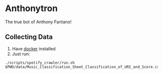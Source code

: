 # Anthonytron

The true bot of Anthony Fantano!

## Collecting Data

1. Have [docker](https://docs.docker.com/install/) installed
2. Just run:

```
./scripts/spotify_crawler/run.sh $PWD/data/Music_Classification_Sheet_Classification_of_URI_and_Score.csv
```
